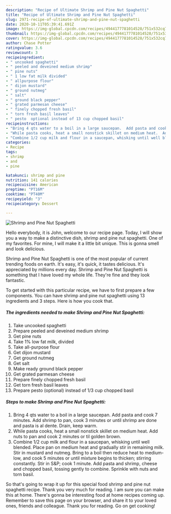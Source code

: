 ```yaml
---
description: "Recipe of Ultimate Shrimp and Pine Nut Spaghetti"
title: "Recipe of Ultimate Shrimp and Pine Nut Spaghetti"
slug: 2971-recipe-of-ultimate-shrimp-and-pine-nut-spaghetti
date: 2020-10-11T05:39:41.691Z
image: https://img-global.cpcdn.com/recipes/4944177781014528/751x532cq70/shrimp-and-pine-nut-spaghetti-recipe-main-photo.jpg
thumbnail: https://img-global.cpcdn.com/recipes/4944177781014528/751x532cq70/shrimp-and-pine-nut-spaghetti-recipe-main-photo.jpg
cover: https://img-global.cpcdn.com/recipes/4944177781014528/751x532cq70/shrimp-and-pine-nut-spaghetti-recipe-main-photo.jpg
author: Chase Potter
ratingvalue: 3.6
reviewcount: 3
recipeingredient:
- " uncooked spaghetti"
- " peeled and deveined medium shrimp"
- " pine nuts"
- " 1 low fat milk divided"
- " allpurpose flour"
- " dijon mustard"
- " ground nutmeg"
- " salt"
- " ground black pepper"
- " grated parmesan cheese"
- " finely chopped fresh basil"
- " torn fresh basil leaves"
- " pesto  optional instead of 13 cup chopped basil"
recipeinstructions:
- "Bring 4 qts water to a boil in a large saucepan.  Add pasta and cook 7 minutes.  Add shrimp to pan, cook 3 minutes or until shrimp are done and pasta is al dente. Drain, keep warm."
- "While pasta cooks, heat a small nonstick skillet on medium heat.  Add nuts to pan and cook  2 minutes or til golden brown."
- "Combine 1/2 cup milk and flour in a saucepan, whisking until well blended.  Place pan on medium heat and gradually stir in remaining milk.  Stir in mustard and nutmeg.  Bring to a boil then reduce heat to medium- low, and cook 5 minutes or until mixture begins to thicken; stirring constantly.  Stir in S&amp;P; cook 1 minute.  Add pasta and shrimp, cheese and chopped basil, tossing gently to combine.  Sprinkle with nuts and torn basil."
categories:
- Recipe
tags:
- shrimp
- and
- pine

katakunci: shrimp and pine 
nutrition: 141 calories
recipecuisine: American
preptime: "PT16M"
cooktime: "PT40M"
recipeyield: "3"
recipecategory: Dessert

---
```



![Shrimp and Pine Nut Spaghetti](https://img-global.cpcdn.com/recipes/4944177781014528/751x532cq70/shrimp-and-pine-nut-spaghetti-recipe-main-photo.jpg)

Hello everybody, it is John, welcome to our recipe page. Today, I will show you a way to make a distinctive dish, shrimp and pine nut spaghetti. One of my favorites. For mine, I will make it a little bit unique. This is gonna smell and look delicious.

Shrimp and Pine Nut Spaghetti is one of the most popular of current trending foods on earth. It's easy, it's quick, it tastes delicious. It's appreciated by millions every day. Shrimp and Pine Nut Spaghetti is something that I have loved my whole life. They're fine and they look fantastic.




To get started with this particular recipe, we have to first prepare a few components. You can have shrimp and pine nut spaghetti using 13 ingredients and 3 steps. Here is how you cook that.

<!--inarticleads1-->

##### The ingredients needed to make Shrimp and Pine Nut Spaghetti:

1. Take  uncooked spaghetti
1. Prepare  peeled and deveined medium shrimp
1. Get  pine nuts
1. Take  1% low fat milk, divided
1. Take  all-purpose flour
1. Get  dijon mustard
1. Get  ground nutmeg
1. Get  salt
1. Make ready  ground black pepper
1. Get  grated parmesan cheese
1. Prepare  finely chopped fresh basil
1. Get  torn fresh basil leaves
1. Prepare  pesto  (optional) instead of 1/3 cup chopped basil




<!--inarticleads2-->

##### Steps to make Shrimp and Pine Nut Spaghetti:

1. Bring 4 qts water to a boil in a large saucepan.  Add pasta and cook 7 minutes.  Add shrimp to pan, cook 3 minutes or until shrimp are done and pasta is al dente. Drain, keep warm.
1. While pasta cooks, heat a small nonstick skillet on medium heat.  Add nuts to pan and cook  2 minutes or til golden brown.
1. Combine 1/2 cup milk and flour in a saucepan, whisking until well blended.  Place pan on medium heat and gradually stir in remaining milk.  Stir in mustard and nutmeg.  Bring to a boil then reduce heat to medium- low, and cook 5 minutes or until mixture begins to thicken; stirring constantly.  Stir in S&amp;P; cook 1 minute.  Add pasta and shrimp, cheese and chopped basil, tossing gently to combine.  Sprinkle with nuts and torn basil.




So that's going to wrap it up for this special food shrimp and pine nut spaghetti recipe. Thank you very much for reading. I am sure you can make this at home. There's gonna be interesting food at home recipes coming up. Remember to save this page on your browser, and share it to your loved ones, friends and colleague. Thank you for reading. Go on get cooking!
